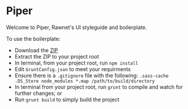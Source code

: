 # Piper
Welcome to Piper, Rawnet's UI styleguide and boilerplate.

To use the boilerplate: 
- Download the [ZIP](https://github.com/dahliacreative/piper/zipball/master)
- Extract the ZIP to your project root
- In terminal, from your project root, run `npm install`
- Edit `GruntConfig.json` to meet your requirments
- Ensure there is a `.gitignore` file with the following:
    `
        .sass-cache
        .DS_Store
        node_modules
        *.map
        /path/to/build/directory
    `
- In terminal from your project root, run `grunt` to compile and watch for further changes; or
- Run `grunt build` to simply build the project
